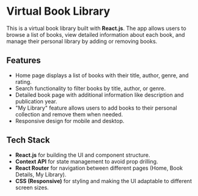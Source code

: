 # Virtual Book Library

This is a virtual book library built with **React.js**. The app allows users to browse a list of books, view detailed information about each book, and manage their personal library by adding or removing books.

## **Features**
- Home page displays a list of books with their title, author, genre, and rating.
- Search functionality to filter books by title, author, or genre.
- Detailed book page with additional information like description and publication year.
- "My Library" feature allows users to add books to their personal collection and remove them when needed.
- Responsive design for mobile and desktop.

## **Tech Stack**
- **React.js** for building the UI and component structure.
- **Context API** for state management to avoid prop drilling.
- **React Router** for navigation between different pages (Home, Book Details, My Library).
- **CSS (Responsive)** for styling and making the UI adaptable to different screen sizes.


